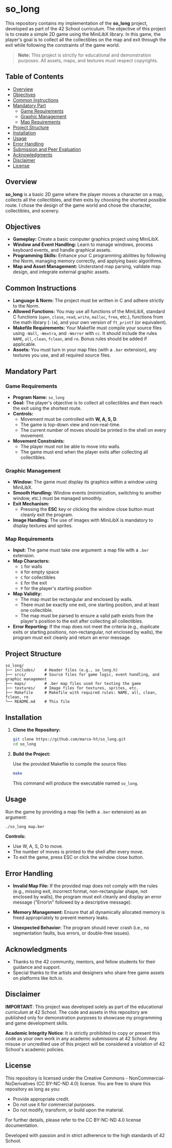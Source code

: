 # so_long

This repository contains my implementation of the **so_long** project, developed as part of the 42 School curriculum. The objective of this project is to create a simple 2D game using the MiniLibX library. In this game, the player's goal is to collect all the collectibles on the map and exit through the exit while following the constraints of the game world.

> **Note:** This project is strictly for educational and demonstration purposes. All assets, maps, and textures must respect copyrights.

## Table of Contents

- [Overview](#overview)
- [Objectives](#objectives)
- [Common Instructions](#common-instructions)
- [Mandatory Part](#mandatory-part)
  - [Game Requirements](#game-requirements)
  - [Graphic Management](#graphic-management)
  - [Map Requirements](#map-requirements)
- [Project Structure](#project-structure)
- [Installation](#installation)
- [Usage](#usage)
- [Error Handling](#error-handling)
- [Submission and Peer Evaluation](#submission-and-peer-evaluation)
- [Acknowledgments](#acknowledgments)
- [Disclaimer](#disclaimer)
- [License](#license)

## Overview

**so_long** is a basic 2D game where the player moves a character on a map, collects all the collectibles, and then exits by choosing the shortest possible route. I chose the design of the game world and chose the character, collectibles, and scenery.

## Objectives

- **Gameplay:** Create a basic computer graphics project using MiniLibX.
- **Window and Event Handling:** Learn to manage windows, process keyboard events, and handle graphical assets.
- **Programming Skills:** Enhance your C programming abilities by following the Norm, managing memory correctly, and applying basic algorithms.
- **Map and Asset Management:** Understand map parsing, validate map design, and integrate external graphic assets.

## Common Instructions

- **Language & Norm:** The project must be written in C and adhere strictly to the Norm.
- **Allowed Functions:** You may use all functions of the MiniLibX, standard C functions (`open`, `close`, `read`, `write`, `malloc`, `free`, etc.), functions from the math library (`-lm`), and your own version of `ft_printf` (or equivalent).
- **Makefile Requirements:** Your Makefile must compile your source files using `-Wall`, `-Wextra`, and `-Werror` with `cc`. It should include the rules `NAME`, `all`, `clean`, `fclean`, and `re`. Bonus rules should be added if applicable.
- **Assets:** You must turn in your map files (with a `.ber` extension), any textures you use, and all required source files.

## Mandatory Part

### Game Requirements

- **Program Name:** `so_long`
- **Goal:** The player's objective is to collect all collectibles and then reach the exit using the shortest route.
- **Controls:**
  - Movement must be controlled with **W, A, S, D**.
  - The game is top-down view and non-real-time.
  - The current number of moves should be printed in the shell on every movement.
- **Movement Constraints:** 
  - The player must not be able to move into walls.
  - The game must end when the player exits after collecting all collectibles.
  
### Graphic Management

- **Window:** The game must display its graphics within a window using MiniLibX.
- **Smooth Handling:** Window events (minimization, switching to another window, etc.) must be managed smoothly.
- **Exit Mechanism:** 
  - Pressing the **ESC** key or clicking the window close button must cleanly exit the program.
- **Image Handling:** The use of images with MiniLibX is mandatory to display textures and sprites.

### Map Requirements

- **Input:** The game must take one argument: a map file with a `.ber` extension.
- **Map Characters:**
  - `1` for walls
  - `0` for empty space
  - `C` for collectibles
  - `E` for the exit
  - `P` for the player's starting position
- **Map Validity:**
  - The map must be rectangular and enclosed by walls.
  - There must be exactly one exit, one starting position, and at least one collectible.
  - The map must be parsed to ensure a valid path exists from the player's position to the exit after collecting all collectibles.
- **Error Reporting:** If the map does not meet the criteria (e.g., duplicate exits or starting positions, non-rectangular, not enclosed by walls), the program must exit cleanly and return an error message.

## Project Structure

```
so_long/
├── includes/    # Header files (e.g., so_long.h)
├── srcs/        # Source files for game logic, event handling, and graphic management
├── maps/        # .ber map files used for testing the game
├── textures/    # Image files for textures, sprites, etc.
├── Makefile     # Makefile with required rules: NAME, all, clean, fclean, re
└── README.md    # This file
```

## Installation

1. **Clone the Repository:**

   ```sh
   git clone https://github.com/marco-ht/so_long.git
   cd so_long
   ```

2. **Build the Project:**

   Use the provided Makefile to compile the source files:

   ```sh
   make
   ```

   This command will produce the executable named `so_long`.

## Usage

Run the game by providing a map file (with a `.ber` extension) as an argument:

```sh
./so_long map.ber
```

**Controls:**
- Use W, A, S, D to move.
- The number of moves is printed to the shell after every move.
- To exit the game, press ESC or click the window close button.

## Error Handling

- **Invalid Map File:**
  If the provided map does not comply with the rules (e.g., missing exit, incorrect format, non-rectangular shape, not enclosed by walls), the program must exit cleanly and display an error message ("Error\n" followed by a descriptive message).

- **Memory Management:**
  Ensure that all dynamically allocated memory is freed appropriately to prevent memory leaks.

- **Unexpected Behavior:**
  The program should never crash (i.e., no segmentation faults, bus errors, or double-free issues).

## Acknowledgments

- Thanks to the 42 community, mentors, and fellow students for their guidance and support.
- Special thanks to the artists and designers who share free game assets on platforms like itch.io.

## Disclaimer

**IMPORTANT**:
This project was developed solely as part of the educational curriculum at 42 School. The code and assets in this repository are published only for demonstration purposes to showcase my programming and game development skills.

**Academic Integrity Notice**:
It is strictly prohibited to copy or present this code as your own work in any academic submissions at 42 School. Any misuse or uncredited use of this project will be considered a violation of 42 School's academic policies.

## License

This repository is licensed under the Creative Commons - NonCommercial-NoDerivatives (CC BY-NC-ND 4.0) license. You are free to share this repository as long as you:

- Provide appropriate credit.
- Do not use it for commercial purposes.
- Do not modify, transform, or build upon the material.

For further details, please refer to the CC BY-NC-ND 4.0 license documentation.

Developed with passion and in strict adherence to the high standards of 42 School.
